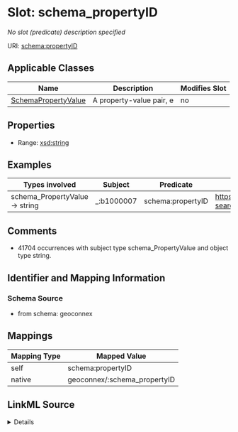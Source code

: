 

# Slot: schema_propertyID


_No slot (predicate) description specified_





URI: [schema:propertyID](https://schema.org/propertyID)



<!-- no inheritance hierarchy -->





## Applicable Classes

| Name | Description | Modifies Slot |
| --- | --- | --- |
| [SchemaPropertyValue](../classes/SchemaPropertyValue.md) | A property-value pair, e |  no  |







## Properties

* Range: [xsd:string](xsd:string)






## Examples

| Types involved | Subject | Predicate | Object |
| --- | --- | --- | --- |
| schema_PropertyValue → string | _:b1000007 | schema:propertyID | https://www.wikidata.org/w/index.php?search=Gage height |


## Comments

* 41704 occurrences with subject type schema_PropertyValue and object type string.

## Identifier and Mapping Information







### Schema Source


* from schema: geoconnex




## Mappings

| Mapping Type | Mapped Value |
| ---  | ---  |
| self | schema:propertyID |
| native | geoconnex/:schema_propertyID |




## LinkML Source

<details>
```yaml
name: schema_propertyID
description: No slot (predicate) description specified
comments:
- 41704 occurrences with subject type schema_PropertyValue and object type string.
examples:
- description: schema_PropertyValue → string
  object:
    example_object: https://www.wikidata.org/w/index.php?search=Gage height
    example_predicate: schema:propertyID
    example_subject: _:b1000007
from_schema: geoconnex
rank: 1000
slot_uri: schema:propertyID
alias: schema_propertyID
domain_of:
- schema_PropertyValue
range: string

```
</details>